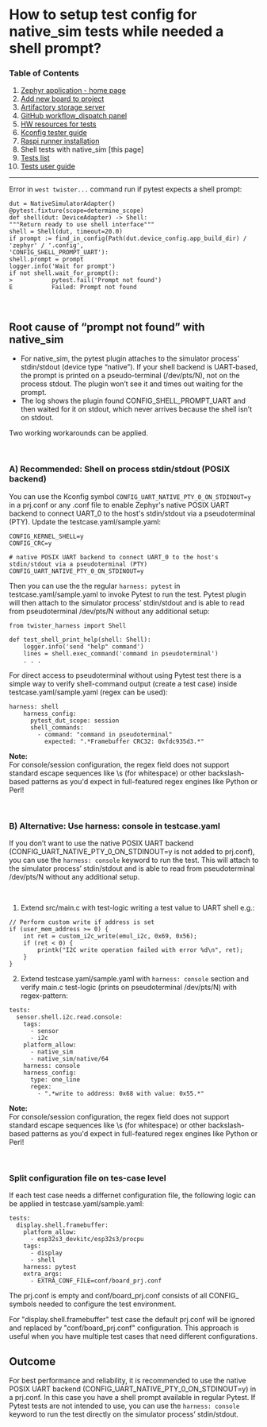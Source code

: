 # How to setup test config for native_sim tests while needed a shell prompt?

### Table of Contents
1. [Zephyr application - home page](../README.md)
2. [Add new board to project](Add_new_board_to_project.md)
3. [Artifactory storage server](Artifactory_storage_server.md)
4. [GitHub workflow_dispatch panel](Github_workflow_dispatch_panel.md)
5. [HW resources for tests](HW_resources_for_tests.md)
6. [Kconfig tester guide](Kconfig_tester_guide.md)
7. [Raspi runner installation](Raspi_runner_installation.md)
8. Shell tests with native_sim [this page]
9. [Tests list](Tests_list.md)
10. [Tests user guide](Tests_user_guide.md)
---

Error in `west twister...` command run if pytest expects a shell prompt:<br/>

```
dut = NativeSimulatorAdapter()
@pytest.fixture(scope=determine_scope)
def shell(dut: DeviceAdapter) -> Shell:
"""Return ready to use shell interface"""
shell = Shell(dut, timeout=20.0)
if prompt := find_in_config(Path(dut.device_config.app_build_dir) / 'zephyr' / '.config',
'CONFIG_SHELL_PROMPT_UART'):
shell.prompt = prompt
logger.info('Wait for prompt')
if not shell.wait_for_prompt():
>           pytest.fail('Prompt not found')
E           Failed: Prompt not found
```

<br/>

## Root cause of “prompt not found” with native_sim

- For native_sim, the pytest plugin attaches to the simulator process’ stdin/stdout (device type “native”). If your shell backend is UART-based, the prompt is printed on a pseudo-terminal (/dev/pts/N), not on the process stdout. The plugin won’t see it and times out waiting for the prompt.
- The log shows the plugin found CONFIG_SHELL_PROMPT_UART and then waited for it on stdout, which never arrives because the shell isn’t on stdout.

Two working workarounds can be applied.

<br/>

### A) Recommended: Shell on process stdin/stdout (POSIX backend)
You can use the Kconfig symbol `CONFIG_UART_NATIVE_PTY_0_ON_STDINOUT=y` in a prj.conf or any .conf file to enable Zephyr's native POSIX UART backend 
to connect UART_0 to the host's stdin/stdout via a pseudoterminal (PTY). Update the testcase.yaml/sample.yaml:<br/>

```
CONFIG_KERNEL_SHELL=y
CONFIG_CRC=y

# native POSIX UART backend to connect UART_0 to the host's stdin/stdout via a pseudoterminal (PTY)
CONFIG_UART_NATIVE_PTY_0_ON_STDINOUT=y
```

Then you can use the the regular `harness: pytest` in  testcase.yaml/sample.yaml to invoke Pytest to run the test. Pytest plugin will then attach to the simulator process’ stdin/stdout and is able to read from pseudoterminal /dev/pts/N without any additional setup:

```
from twister_harness import Shell

def test_shell_print_help(shell: Shell):
    logger.info('send "help" command')
    lines = shell.exec_command('command in pseudoterminal')
    . . .
```

For direct access to pseudoterminal without using Pytest test there is a simple way to verify shell-command output (create a test case) inside testcase.yaml/sample.yaml (regex can be used):

```
harness: shell
    harness_config:
      pytest_dut_scope: session
      shell_commands:
        - command: "command in pseudoterminal"
          expected: ".*Framebuffer CRC32: 0xfdc935d3.*"
```

<strong>Note:</strong><br/>
For console/session configuration, the regex field does not support standard escape sequences like \s (for whitespace) or other backslash-based patterns as you'd expect in full-featured regex engines like Python or Perl!

<br/>

### B) Alternative: Use harness: console in testcase.yaml
If you don’t want to use the native POSIX UART backend (CONFIG_UART_NATIVE_PTY_0_ON_STDINOUT=y is not added to prj.conf), you can use the `harness: console` keyword to run the test. This will attach to the simulator process’ stdin/stdout and is able to read from pseudoterminal /dev/pts/N without any additional setup.

<br/>

1. Extend src/main.c with test-logic writing a test value to UART shell e.g.:

```
// Perform custom write if address is set
if (user_mem_address >= 0) {
    int ret = custom_i2c_write(emul_i2c, 0x69, 0x56);      
    if (ret < 0) {
        printk("I2C write operation failed with error %d\n", ret);
    }
}
```

2. Extend testcase.yaml/sample.yaml with `harness: console` section and verify main.c test-logic (prints on pseudoterminal /dev/pts/N) with regex-pattern:

```
tests:
  sensor.shell.i2c.read.console:
    tags:
      - sensor
      - i2c
    platform_allow:
      - native_sim
      - native_sim/native/64
    harness: console
    harness_config:
      type: one_line
      regex:
        - ".*write to address: 0x68 with value: 0x55.*"
```

<strong>Note:</strong><br/>
For console/session configuration, the regex field does not support standard escape sequences like \s (for whitespace) or other backslash-based patterns as you'd expect in full-featured regex engines like Python or Perl!

 <br/>


### Split configuration file on tes-case level
If each test case needs a differnet configuration file, the following logic can be applied in testcase.yaml/sample.yaml:

```
tests:
  display.shell.framebuffer:
    platform_allow:
      - esp32s3_devkitc/esp32s3/procpu
    tags:
      - display
      - shell
    harness: pytest
    extra_args:
      - EXTRA_CONF_FILE=conf/board_prj.conf   
```

The prj.conf is empty and conf/board_prj.conf consists of all CONFIG_ symbols needed to configure the test environment.

For "display.shell.framebuffer" test case the default prj.conf will be ignored and replaced by "conf/board_prj.conf" configuration. This approach is useful when you have multiple test cases that need different configurations.

## Outcome
For best performance and reliability, it is recommended to use the native POSIX UART backend (CONFIG_UART_NATIVE_PTY_0_ON_STDINOUT=y) in a prj.conf. In this case you have a shell prompt available in regular Pytest. If Pytest tests are not intended to use, you can use the `harness: console` keyword to run the test directly on the simulator process’ stdin/stdout.
